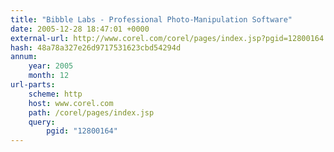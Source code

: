 ```yaml
---
title: "Bibble Labs - Professional Photo-Manipulation Software"
date: 2005-12-28 18:47:01 +0000
external-url: http://www.corel.com/corel/pages/index.jsp?pgid=12800164
hash: 48a78a327e26d9717531623cbd54294d
annum:
    year: 2005
    month: 12
url-parts:
    scheme: http
    host: www.corel.com
    path: /corel/pages/index.jsp
    query:
        pgid: "12800164"
---
```



